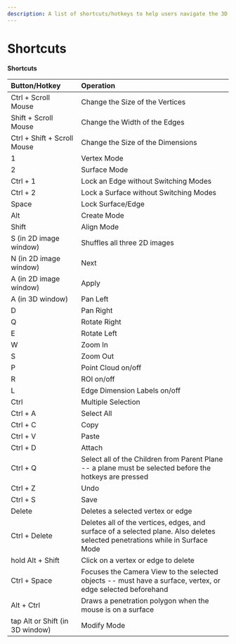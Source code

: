 ```yaml
---
description: A list of shortcuts/hotkeys to help users navigate the 3D tool faster.
---
```


# Shortcuts

**Shortcuts**

| **Button/Hotkey** | **Operation** |
| :--- | :--- |
| Ctrl + Scroll Mouse | Change the Size of the Vertices |
| Shift + Scroll Mouse | Change the Width of the Edges |
| Ctrl + Shift + Scroll Mouse | Change the Size of the Dimensions |
| 1 | Vertex Mode |
| 2 | Surface Mode |
| Ctrl + 1 | Lock an Edge without Switching Modes |
| Ctrl + 2 | Lock a Surface without Switching Modes |
| Space | Lock Surface/Edge |
| Alt | Create Mode |
| Shift | Align Mode |
| S \(in 2D image window\) | Shuffles all three 2D images |
| N \(in 2D image window\) | Next |
| A \(in 2D image window\) | Apply |
| A \(in 3D window\) | Pan Left |
| D | Pan Right |
| Q | Rotate Right |
| E | Rotate Left |
| W | Zoom In |
| S | Zoom Out |
| P | Point Cloud on/off |
| R | ROI on/off |
| L | Edge Dimension Labels on/off |
| Ctrl | Multiple Selection |
| Ctrl + A | Select All |
| Ctrl + C | Copy |
| Ctrl + V | Paste |
| Ctrl + D | Attach |
| Ctrl + Q | Select all of the Children from Parent Plane -- a plane must be selected before the hotkeys are pressed |
| Ctrl + Z | Undo |
| Ctrl + S | Save |
| Delete | Deletes a selected vertex or edge |
| Ctrl + Delete | Deletes all of the vertices, edges, and surface of a selected plane. Also deletes selected penetrations while in Surface Mode |
| hold Alt + Shift | Click on a vertex or edge to delete |
| Ctrl + Space | Focuses the Camera View to the selected objects -- must have a surface, vertex, or edge selected beforehand |
| Alt + Ctrl | Draws a penetration polygon when the mouse is on a surface |
| tap Alt or Shift \(in 3D window\) | Modify Mode |

